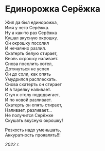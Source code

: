 # Единорожка Серёжка

Жил да был единорожка,  
Имя у него Серёжка.  
Ну а как-то раз Серёжка  
Кушал вкусную окрошку.  
Он окрошку посолил  
И нечаянно разлил.  
Скатерть белую стирает,  
Вновь окрошку наливает.  
Снова посолить хотел,  
Дотянуться не успел  
Он до соли, как опять  
Умудрился расплескать.  
Снова скатерть он стирает  
И в тарелку наливает.  
Стул к столу пододвигает,  
И по новой разливает.  
Скатерть он опять стирает,  
Наливает, разливает...  
Не получится Серёжке  
Скушать вкусную окрошку!  

Резкость надо уменьшать,  
Аккуратность проявлять!!!

*2022 г.* 